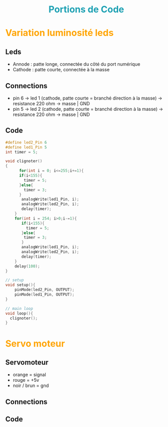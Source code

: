 <h1 style="text-align:center;color:rgb(30, 161, 179)">
    Portions de Code
</h1>

# <em style="font-style:normal;color:orange"> Variation luminosité leds </em>

## Leds 

- Annode : patte longe, connectée du côté du port numérique
- Cathode : patte courte, connectée à la masse

## Connections 

- pin 6 -> led 1 (cathode, patte courte = branché direction à la masse) -> resistance 220 ohm -> masse | GND
- pin 5 -> led 2 (cathode, patte courte = branché direction à la masse) -> resistance 220 ohm -> masse | GND

## Code 

```c++
#define led2_Pin 6
#define led1_Pin 5
int timer = 5;

void clignoter()
{
      for(int i = 0; i<=255;i+=1){
      if(i<155){
        timer = 5;
      }else{
        timer = 3;
      }
       analogWrite(led1_Pin, i);
       analogWrite(led2_Pin, i);
       delay(timer);
    }
    for(int i = 254; i>0;i-=1){
       if(i<155){
         timer = 5;
       }else{
        timer = 3;
       }
       analogWrite(led1_Pin, i);
       analogWrite(led2_Pin, i);
       delay(timer);
    }
    delay(100);
}

// setup 
void setup(){
    pinMode(led2_Pin, OUTPUT);
    pinMode(led1_Pin, OUTPUT);
}

// main loop 
void loop(){
  clignoter();
}
```

# <em style="font-style:normal;color:orange"> Servo moteur </em>

## Servomoteur 

- orange = signal 
- rouge = +5v
- noir / brun = gnd

## Connections 




## Code 

```c++

```